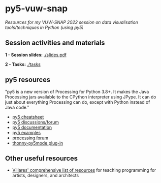 # py5-vuw-snap

*Resources for my VUW-SNAP 2022 session on data visualisation tools/techniques in Python (using py5)*

## Session activities and materials

**1 - Session slides**: [./slides.pdf](./slides.pdf)

**2 - Tasks:** [./tasks](./tasks)

## py5 resources

"py5 is a new version of Processing for Python 3.8+. It makes the Java Processing jars available to the CPython interpreter using JPype. It can do just about everything Processing can do, except with Python instead of Java code."

* [py5 cheatsheet](https://raw.githubusercontent.com/tabreturn/processing.py-cheat-sheet/master/py5/py5_cc.pdf)
* [py5 discussions/forum](https://github.com/hx2A/py5generator/discussions)
* [py5 documentation](http://py5.ixora.io/)
* [py5 examples](https://github.com/hx2A/py5examples)
* [processing forum](https://discourse.processing.org/)
* [thonny-py5mode plug-in](https://github.com/tabreturn/thonny-py5mode)

## Other useful resources

* [Villares' comprehensive list of resources](https://github.com/villares/Resources-for-teaching-programming#user-content-processing--python-tools-table) for teaching programming for artists, designers, and architects
